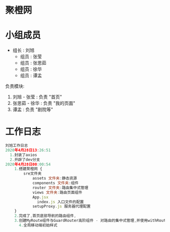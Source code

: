 <!--
 * @描述:
 * @创建者: 刘旭
 * @Date: 2020-04-27 23:52:04
 * @修改者: 刘旭
 * @LastEditTime: 2020-04-28 13:27:43
 * @最后修改时间:  ↑↑↑↑↑↑↑↑↑↑↑↑↑↑↑↑↑↑↑
 -->

# 聚橙网

# 小组成员

- 组长 : 刘旭
  - 组员 : 张莹
  - 组员 : 张思茹
  - 组员 : 徐华
  - 组员 : 谭孟

负责模块:

1.  刘旭 - 张莹 : 负责 "首页"
2.  张思茹 - 徐华 : 负责 "我的页面"
3.  谭孟 : 负责 "剧院等"

# 工作日志

```JavaScript
刘旭工作日志
2020年4月28日13:26:51
  1.封装了axios
  2.开辟了dev分支
2020年4月28日00:00:54
 	1.搭建聚橙网 {
    	sre文件夹
        	assets 文件夹:静态资源
            components 文件夹:组件
            router 文件夹:路由集中式管理
            views 文件夹:路由页面组件
          	App.jsx
        	  index.js 入口文件的配置
            setupProxy.js 服务器代理配置
    }
    2.完成了,首页底部导航的路由组件,
    3.创建MyRoute组件与GuardRouter高阶组件 - 对路由的集中式管理,并使用withRouter高阶组件给每个路由组件添加了路由信息.
	  4.全局移动端初始样式

```
